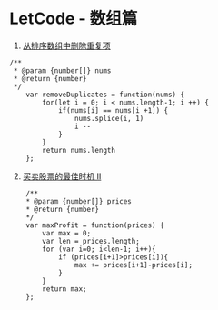 # LetCode - 数组篇

1. [从排序数组中删除重复项](https://leetcode-cn.com/explore/interview/card/top-interview-questions-easy/1/array/21/)
```
/**
 * @param {number[]} nums
 * @return {number}
 */
    var removeDuplicates = function(nums) {
        for(let i = 0; i < nums.length-1; i ++) {
            if(nums[i] == nums[i +1]) {
                nums.splice(i, 1)
                i --
            }
        }
        return nums.length
    };
```

2. [买卖股票的最佳时机 II](https://leetcode-cn.com/explore/interview/card/top-interview-questions-easy/1/array/22/)
```
    /**
    * @param {number[]} prices
    * @return {number}
    */
    var maxProfit = function(prices) {
        var max = 0;
        var len = prices.length;
        for (var i=0; i<len-1; i++){
            if (prices[i+1]>prices[i]){
                max += prices[i+1]-prices[i];
            }
        }
        return max;
    };
```